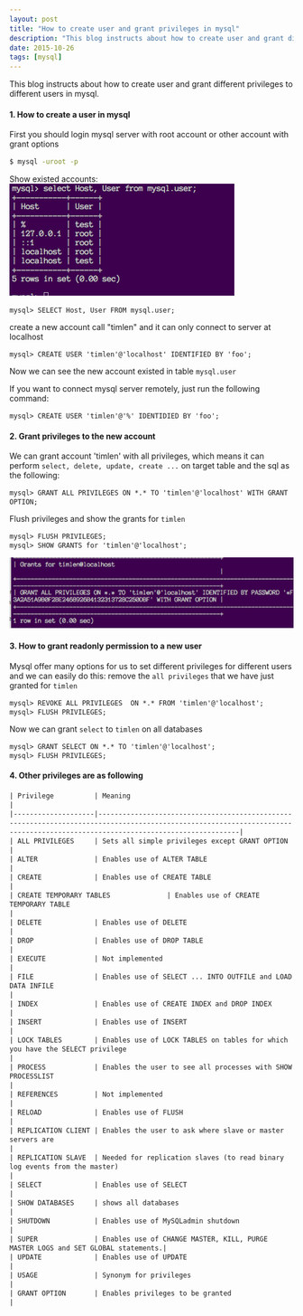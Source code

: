```yaml
---
layout: post
title: "How to create user and grant privileges in mysql"
description: "This blog instructs about how to create user and grant different privileges to different users in mysql."
date: 2015-10-26
tags: [mysql]
---
```


This blog instructs about how to create user and grant different privileges to different users in mysql.

#### 1. How to create a user in mysql
First you should login mysql server with root account or other account with grant options

```zsh
$ mysql -uroot -p
```

Show existed accounts:
![show accounts](/images/5F32B806-C381-4F9C-AB9B-252949C325EC.png)

```mysql
mysql> SELECT Host, User FROM mysql.user;
```

create a new account call "timlen" and it can only connect to server at localhost

```mysql
mysql> CREATE USER 'timlen'@'localhost' IDENTIFIED BY 'foo';
```

Now we can see the new account existed in table `mysql.user`

If you want to connect mysql server remotely, just run the following command:

```mysql
mysql> CREATE USER 'timlen'@'%' IDENTIDIED BY 'foo';
```

#### 2. Grant privileges to the new account
We can grant account 'timlen' with all privileges, which means it can perform `select, delete, update, create ...` on target table and the sql as the following:

```mysql
mysql> GRANT ALL PRIVILEGES ON *.* TO 'timlen'@'localhost' WITH GRANT OPTION;
```

Flush privileges and show the grants for `timlen`

```mysql
mysql> FLUSH PRIVILEGES;
mysql> SHOW GRANTS for 'timlen'@'localhost';
```

![show grant](/images/CF730E2D-5C45-423F-9A1D-9366B5FCB828.png)

#### 3. How to grant readonly permission to a new user
Mysql offer many options for us to set different privileges for different users and we can easily do this:
remove the `all privileges` that we have just granted for `timlen`

```mysql
mysql> REVOKE ALL PRIVILEGES  ON *.* FROM 'timlen'@'localhost';
mysql> FLUSH PRIVILEGES;
```

Now we can grant `select` to `timlen` on all databases

```mysql
mysql> GRANT SELECT ON *.* TO 'timlen'@'localhost';
mysql> FLUSH PRIVILEGES;
```

#### 4. Other privileges are as following

```shell
| Privilege          | Meaning                                                                                                                                                                       |
|--------------------|-------------------------------------------------------------------------------------------------------------------------------------------------------------------------------|
| ALL PRIVILEGES     | Sets all simple privileges except GRANT OPTION                                                                                                                                |
| ALTER              | Enables use of ALTER TABLE                                                                                                                                                    |
| CREATE             | Enables use of CREATE TABLE                                                                                                                                                   |
| CREATE TEMPORARY TABLES              | Enables use of CREATE TEMPORARY TABLE                                                                                                                        |
| DELETE             | Enables use of DELETE                                                                                                                                                         |
| DROP               | Enables use of DROP TABLE                                                                                                                                                     |
| EXECUTE            | Not implemented                                                                                                                                                               |
| FILE               | Enables use of SELECT ... INTO OUTFILE and LOAD DATA INFILE                                                                                                                   |
| INDEX              | Enables use of CREATE INDEX and DROP INDEX                                                                                                                                    |
| INSERT             | Enables use of INSERT                                                                                                                                                         |
| LOCK TABLES        | Enables use of LOCK TABLES on tables for which you have the SELECT privilege                                                                                                  |
| PROCESS            | Enables the user to see all processes with SHOW PROCESSLIST                                                                                                                   |
| REFERENCES         | Not implemented                                                                                                                                                               |
| RELOAD             | Enables use of FLUSH                                                                                                                                                          |
| REPLICATION CLIENT | Enables the user to ask where slave or master servers are                                                                                                                     |
| REPLICATION SLAVE  | Needed for replication slaves (to read binary log events from the master)                                                                                                     |
| SELECT             | Enables use of SELECT                                                                                                                                                         |
| SHOW DATABASES     | shows all databases                                                                                                                                                           |
| SHUTDOWN           | Enables use of MySQLadmin shutdown                                                                                                                                            |
| SUPER              | Enables use of CHANGE MASTER, KILL, PURGE MASTER LOGS and SET GLOBAL statements.|
| UPDATE             | Enables use of UPDATE                                                                                                                                                         |
| USAGE              | Synonym for privileges                                                                                                                                                        |
| GRANT OPTION       | Enables privileges to be granted                                                                                                                                              |
```